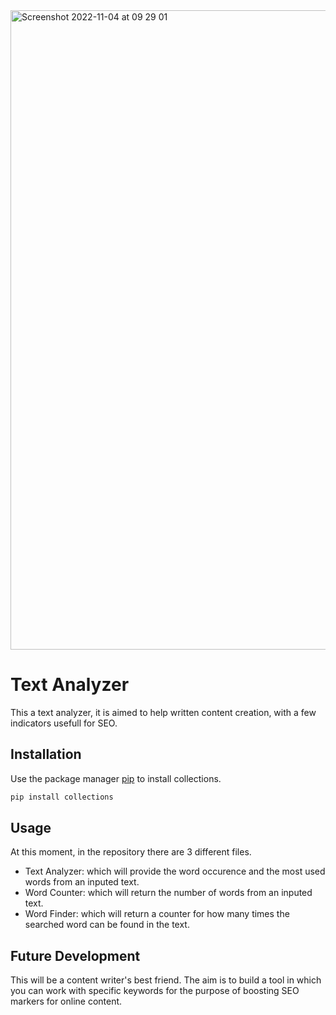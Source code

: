 <img width="1023" alt="Screenshot 2022-11-04 at 09 29 01" src="https://user-images.githubusercontent.com/90323785/199917118-7d25ff57-c1ee-4d06-ab78-cfd6c172efd9.png">


# Text Analyzer

This a text analyzer, it is aimed to help written content creation, with a few indicators usefull for SEO.


## Installation

Use the package manager [pip](https://pip.pypa.io/en/stable/) to install collections.

```bash
pip install collections
```


## Usage

At this moment, in the repository there are 3 different files.
- Text Analyzer: which will provide the word occurence and the most used words from an inputed text.
- Word Counter: which will return the number of words from an inputed text.
- Word Finder: which will return a counter for how many times the searched word can be found in the text.


## Future Development

This will be a content writer's best friend. 
The aim is to build a tool in which you can work with specific keywords for the purpose of boosting SEO markers for online content.
